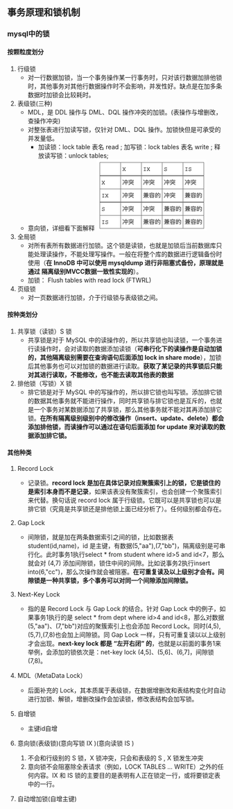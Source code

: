 ## 事务原理和锁机制

### mysql中的锁
#### 按颗粒度划分
1. 行级锁
	- 对一行数据加锁，当一个事务操作某一行事务时，只对该行数据加排他锁时，其他事务对其他行数据操作时不会影响，并发性好。缺点是在加多条数据时加锁会比较耗时。
2. 表级锁(三种)
	- MDL，是 DDL 操作与 DML、DQL 操作冲突的加锁。(表操作与增删改，查操作冲突)
	- 对整张表进行加读写锁，仅针对 DML、DQL 操作。加锁快但是可承受的并发量低。 
		- 加读锁：lock table 表名  read ;  加写锁：lock  tables  表名  write ;  释放读写锁：unlock  tables;
	- 意向锁，详细看下面解释
	![tableLockConflict](https://raw.githubusercontent.com/lyjgulu/mysql/main/image/tableLockConflict.png)
3. 全局锁
	- 对所有表所有数据进行加锁。这个锁是读锁，也就是加锁后当前数据库只能处理读操作，不能处理写操作。一般在将整个库的数据进行逻辑备份时使用（**在 InnoDB 中可以使用 mysqldump 进行非阻塞式备份，原理就是通过 隔离级别MVCC数据一致性实现的**）。　　　　
	- 加锁： Flush tables with read lock (FTWRL)
4. 页级锁
	- 对一页数据进行加锁，介于行级锁与表级锁之间。
#### 按种类划分
1. 共享锁（读锁）S 锁
	- 共享锁是对于 MySQL 中的读操作的，所以共享锁也叫读锁，一个事务进行读操作时，会对读取的数据添加读锁（**可串行化下的读操作是自动加锁的，其他隔离级别需要在查询语句后面添加 lock in share mode**），加锁后其他事务也可以对加锁的数据进行读取。**获取了某记录的共享锁后只能对其进行读取，不能修改，也不能去读取其他表的数据**
2. 排他锁（写锁）X 锁
	- 排它锁是对于 MySQL 中的写操作的，所以排它锁也叫写锁。添加排它锁的数据其他事务就不能进行操作，同时共享锁与排它锁也是互斥的，也就是一个事务对某数据添加了共享锁，那么其他事务就不能对其再添加排它锁。**在所有隔离级别级别中的修改操作（insert、update、delete）都会添加排他锁，而读操作可以通过在语句后面添加 for update 来对读取的数据添加排它锁。**

#### 其他种类
1. Record Lock
	- 记录锁。**record lock 是加在具体记录对应聚簇索引上的锁，它是锁住的是索引本身而不是记录**，如果该表没有聚簇索引，也会创建一个聚簇索引来代替。换句话说 record lock 属于行级锁。它既可以是共享锁也可以是排它锁（究竟是共享锁还是排他锁上面已经分析了）。任何级别都会存在。
2. Gap Lock
	- 间隙锁，就是加在两条数据索引之间的锁，比如数据表student(id,name)，id 是主键，有数据(5,"aa"),(7,"bb")，隔离级别是可串行化。此时事务1执行select * from student where id>5 and id<7，那么就会对 (4,7) 添加间隙锁，锁住中间的间隙。比如说事务2执行insert into(6,"cc")，那么次操作就会被阻塞。**在可重复读及以上级别才会有。间隙锁是一种共享锁，多个事务可以对同一个间隙添加间隙锁。**
3. Next-Key Lock
	- 指的是 Record Lock 与 Gap Lock 的结合。针对 Gap Lock 中的例子，如果事务1执行的是 select * from dept where id>4 and id<8，那么对数据(5,"aa")、(7,"bb")对应的聚簇索引上也会添加 Record Lock。同时(4,5),(5,7),(7,8)也会加上间隙锁。同 Gap Lock 一样，只有可重复读以以上级别才会出现。**next-key lock 都是 “左开右闭” 的**，也就是以前面的事务1来举例，会添加的锁依次是：net-key lock (4,5]、(5,6]、(6,7]，间隙锁(7,8)。 
4. MDL（MetaData  Lock）
	- 后面补充的 Lock，其本质属于表级锁，在数据增删改和表结构变化时自动进行加锁、解锁，增删改操作会加读锁，修改表结构会加写锁。
5. 自增锁
	- 主键id自增
6. 意向锁(表级锁)(意向写锁 IX )(意向读锁 IS )
    1. 不会和行级别的 S 锁，X 锁冲突，只会和表级的 S , X 锁发生冲突
    2. 意向锁不会阻塞除全表请求（例如，LOCK TABLES ... WRITE）之外的任何内容。IX 和 IS 锁的主要目的是表明有人正在锁定一行，或将要锁定表中的一行。
    
7. 自动增加锁(自增主键)